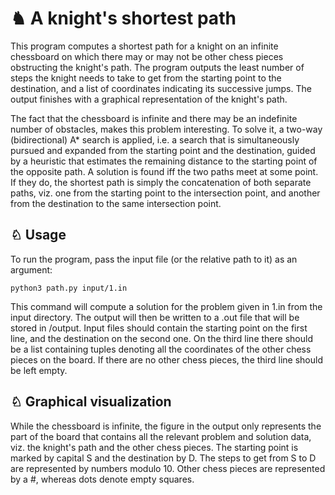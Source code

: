 # ♞ A knight's shortest path

This program computes a shortest path for a knight on an infinite chessboard on which there may or may not be other chess pieces obstructing the knight's path. The program outputs the least number of steps the knight needs to take to get from the starting point to the destination, and a list of coordinates indicating its successive jumps. The output finishes with a graphical representation of the knight's path.  

The fact that the chessboard is infinite and there may be an indefinite number of obstacles, makes this problem interesting. To solve it, a two-way (bidirectional) A* search is applied, i.e. a search that is simultaneously pursued and expanded from the starting point and the destination, guided by a heuristic that estimates the remaining distance to the starting point of the opposite path. A solution is found iff the two paths meet at some point. If they do, the shortest path is simply the concatenation of both separate paths, viz. one from the starting point to the intersection point, and another from the destination to the same intersection point.

## ♘ Usage

To run the program, pass the input file (or the relative path to it) as an argument:

```
python3 path.py input/1.in
```
This command will compute a solution for the problem given in 1.in from the input directory.
The output will then be written to a .out file that will be stored in /output.
Input files should contain the starting point on the first line, and the destination on the second one. On the third line there should be a list containing tuples denoting all the coordinates of the other chess pieces on the board. If there are no other chess pieces, the third line should be left empty.


## ♘ Graphical visualization

While the chessboard is infinite, the figure in the output only represents the part of the board that contains all the relevant problem and solution data, viz. the knight's path and the other chess pieces. The starting point is marked by capital S and the destination by D. The steps to get from S to D are represented by numbers modulo 10. Other chess pieces are represented by a #, whereas dots denote empty squares.
